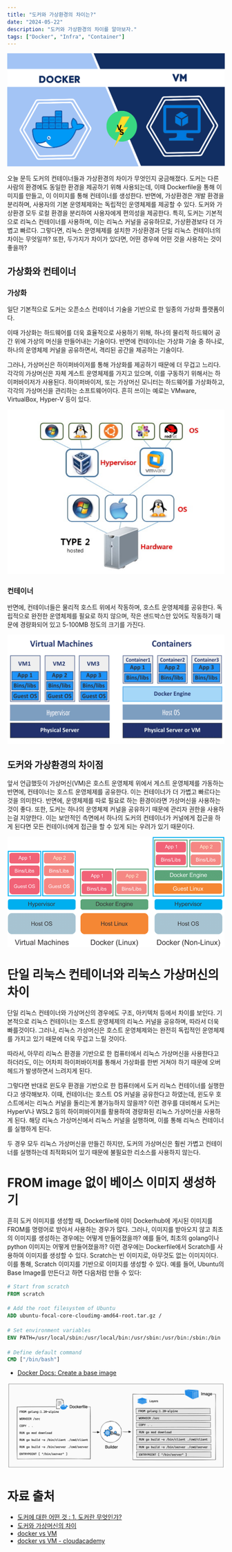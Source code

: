 ```yaml
---
title: "도커와 가상환경의 차이는?"
date: "2024-05-22"
description: "도커와 가상환경의 차이를 알아보자."
tags: ["Docker", "Infra", "Container"]
---
```

![cover](../../images/dockervm/cover.png)

오늘 문득 도커의 컨테이너들과 가상환경의 차이가 무엇인지 궁금해졌다. 도커는 다른 사람의 환경에도 동일한 환경을 제공하기 위해 사용되는데, 이때 Dockerfile을 통해 이미지를 만들고, 이 이미지를 통해 컨테이너를 생성한다. 반면에, 가상환경은 개발 환경을 분리하며, 사용자의 기본 운영체제와는 독립적인 운영체제를 제공할 수 있다. 도커와 가상환경 모두 로컬 환경을 분리하여 사용자에게 편의성을 제공한다. 특히, 도커는 기본적으로 리눅스 컨테이너를 사용하며, 이는 리눅스 커널을 공유하므로, 가상환경보다 더 가볍고 빠르다. 그렇다면, 리눅스 운영체제를 설치한 가상환경과 단일 리눅스 컨테이너의 차이는 무엇일까? 또한, 두가지가 차이가 있다면, 어떤 경우에 어떤 것을 사용하는 것이 좋을까?

## 가상화와 컨테이너
### 가상화
일단 기본적으로 도커는 오픈소스 컨테이너 기술을 기반으로 한 일종의 가상화 플랫폼이다.  

이때 가상화는 하드웨어를 더욱 효율적으로 사용하기 위해, 하나의 물리적 하드웨어 공간 위에 가상의 머신을 만들어내는 기술이다. 반면에 컨테이너는 가상화 기술 중 하나로, 하나의 운영체제 커널을 공유하면서, 격리된 공간을 제공하는 기술이다.  

그러나, 가상머신은 하이퍼바이저를 통해 가상화를 제공하기 때문에 더 무겁고 느리다. 각각의 가상머신은 자체 게스트 운영체제를 가지고 있으며, 이를 구동하기 위해서는 하이퍼바이저가 사용된다. 하이퍼바이저, 또는 가상머신 모니터는 하드웨어를 가상화하고, 각각의 가상머신을 관리하는 소프트웨어이다. 흔히 쓰이는 예로는 VMware, VirtualBox, Hyper-V 등이 있다.

![hypervisor](../../images/dockervm/hypervisor.png)

### 컨테이너
반면에, 컨테이너들은 물리적 호스트 위에서 작동하며, 호스트 운영체제를 공유한다. 독립적으로 완전한 운영체제를 필요로 하지 않으며, 작은 샌드박스만 있어도 작동하기 때문에 경량화되어 있고 5-100MB 정도의 크기를 가진다.

![container](../../images/dockervm/containers.png)

## 도커와 가상환경의 차이점
앞서 언급했듯이 가상머신(VM)은 호스트 운영체제 위에서 게스트 운영체제를 가동하는 반면에, 컨테이너는 호스트 운영체제를 공유한다. 이는 컨테이너가 더 가볍고 빠르다는 것을 의미한다. 반면에, 운영체제를 따로 필요로 하는 환경이라면 가상머신을 사용하는 것이 좋다. 또한, 도커는 하나의 운영체제 커널을 공유하기 때문에 관리자 권한을 사용하는걸 지양한다. 이는 보안적인 측면에서 하나의 도커의 컨테이너가 커널에게 접근을 하게 된다면 모든 컨테이너에게 접근을 할 수 있게 되는 우려가 있기 때문이다.

![linux](../../images/dockervm/nonlinuxdocker.png)

# 단일 리눅스 컨테이너와 리눅스 가상머신의 차이
단일 리눅스 컨테이너와 가상머신의 경우에도 구조, 아키텍처 등에서 차이를 보인다. 기본적으로 리눅스 컨테이너는 호스트 운영체제의 리눅스 커널을 공유하며, 따라서 더욱 빠를것이다. 그러나, 리눅스 가상머신은 호스트 운영체제와는 완전히 독립적인 운영체제를 가지고 있기 때문에 더욱 무겁고 느릴 것이다. 

따라서, 아무리 리눅스 환경을 기반으로 한 컴퓨터에서 리눅스 가상머신을 사용한다고 하더라도, 이는 어차피 하이퍼바이저를 통해서 가상화를 한번 거쳐야 하기 때문에 오버헤드가 발생하면서 느려지게 된다. 

그렇다면 반대로 윈도우 환경을 기반으로 한 컴퓨터에서 도커 리눅스 컨테이너를 실행한다고 생각해보자. 이때, 컨테이너는 호스트 OS 커널을 공유한다고 하였는데, 윈도우 호스트에서는 리눅스 커널을 돌리는게 불가능하지 않을까? 이런 경우를 대비해서 도커는 HyperV나 WSL2 등의 하이퍼바이저를 활용하여 경량화된 리눅스 가상머신을 사용하게 된다. 해당 리눅스 가상머신에서 리눅스 커널을 실행하며, 이를 통해 리눅스 컨테이너를 실행하게 된다. 

두 경우 모두 리눅스 가상머신을 만들긴 하지만, 도커의 가상머신은 훨씬 가볍고 컨테이너를 실행하는데 최적화되어 있기 때문에 불필요한 리소스를 사용하지 않는다. 

# FROM image 없이 베이스 이미지 생성하기
흔히 도커 이미지를 생성할 때, Dockerfile에 이미 Dockerhub에 게시된 이미지를 FROM를 명령어로 받아서 사용하는 경우가 많다. 그러나, 이미지를 받아오지 않고 최초의 이미지를 생성하는 경우에는 어떻게 만들어졌을까? 예를 들어, 최초의 golang이나 python 이미지는 어떻게 만들어졌을까? 이런 경우에는 Dockerfile에서 Scratch를 사용하여 이미지를 생성할 수 있다. Scratch는 빈 이미지로, 아무것도 없는 이미지이다. 이를 통해, Scratch 이미지를 기반으로 이미지를 생성할 수 있다. 예를 들어, Ubuntu의 Base Image를 만든다고 하면 다음처럼 만들 수 있다:

```Dockerfile
# Start from scratch
FROM scratch

# Add the root filesystem of Ubuntu
ADD ubuntu-focal-core-cloudimg-amd64-root.tar.gz /

# Set environment variables
ENV PATH=/usr/local/sbin:/usr/local/bin:/usr/sbin:/usr/bin:/sbin:/bin

# Define default command
CMD ["/bin/bash"]
```
- [Docker Docs: Create a base image](https://docs.docker.com/build/building/base-images/)



![layers](../../images/dockervm/layers.png)

# 자료 출처
- [도커에 대한 어떤 것 : 1. 도커란 무엇인가?](https://velog.io/@markany/%EB%8F%84%EC%BB%A4%EC%97%90-%EB%8C%80%ED%95%9C-%EC%96%B4%EB%96%A4-%EA%B2%83-1.-%EB%8F%84%EC%BB%A4%EB%9E%80-%EB%AC%B4%EC%97%87%EC%9D%B8%EA%B0%80)
- [도커와 가상머신의 차이](https://www.redhat.com/ko/topics/containers/whats-a-linux-container)
- [docker vs VM](https://www.ubackup.com/enterprise-backup/docker-vs-vm.html)
- [docker vs VM - cloudacademy](https://cloudacademy.com/blog/docker-vs-virtual-machines-differences-you-should-know/)